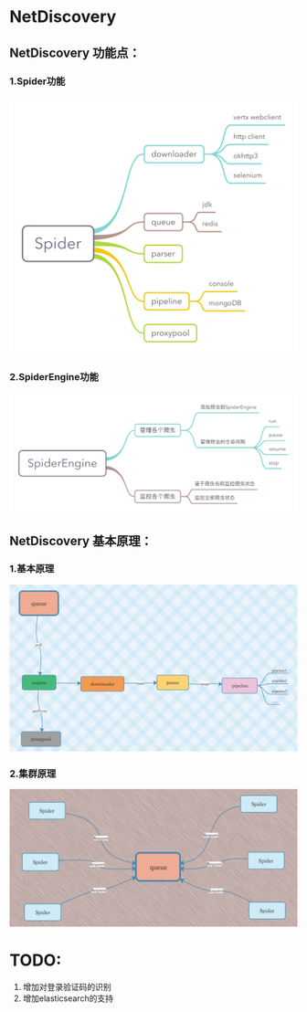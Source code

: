 # NetDiscovery

## NetDiscovery 功能点：
### 1.Spider功能

![](Spider.png)

### 2.SpiderEngine功能
![](SpiderEngine.png)


## NetDiscovery 基本原理：
### 1.基本原理
![](basic_principle.png)

### 2.集群原理
![](cluster_principle.png)

# TODO:
1. 增加对登录验证码的识别
2. 增加elasticsearch的支持
